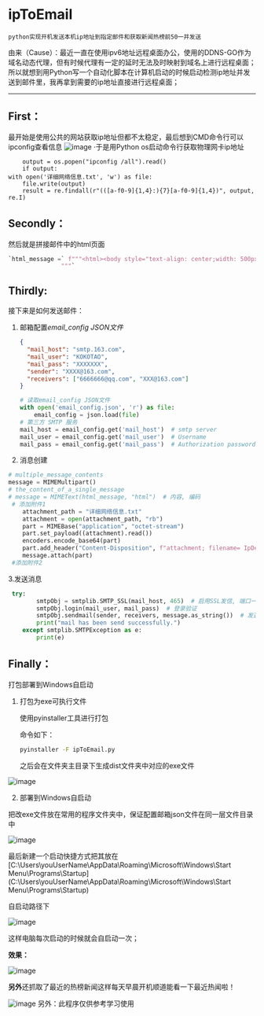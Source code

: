 # ipToEmail

    python实现开机发送本机ip地址到指定邮件和获取新闻热榜前50一并发送

由来（Cause）：最近一直在使用ipv6地址远程桌面办公，使用的DDNS-GO作为域名动态代理，但有时候代理有一定的延时无法及时映射到域名上进行远程桌面；所以就想到用Python写一个自动化脚本在计算机启动的时候启动检测ip地址并发送到邮件里，我再拿到需要的ip地址直接进行远程桌面；
     

------



## First：

最开始是使用公共的网站获取ip地址但都不太稳定，最后想到CMD命令行可以 ipconfig查看信息
![image](https://github.com/kokotao/ipToEmail/assets/46886876/34e332e7-d08c-4987-8b45-77b249c21751)
·于是用Python os启动命令行获取物理网卡ip地址

		output = os.popen("ipconfig /all").read()
		if output:
	with open('详细网络信息.txt', 'w') as file:
	    file.write(output)
		result = re.findall(r"(([a-f0-9]{1,4}:){7}[a-f0-9]{1,4})", output, re.I)

## Secondly：

然后就是拼接邮件中的html页面
		

```python
`html_message =` f"""<html><body style="text-align: center;width: 500px;background-color: #fbf6ee8c;"><p style="color:#0000ff8c;text-align: center;font-size: 18px;"><strong>Old ip address is</strong></p><div style="margin-bottom: 5px;padding: 2px;margin: 2px;background: #f0f8ff6e;">{old_ip}</div><p style="color:blue;text-align: center;font-size: 18px;"><strong>New ip address is</strong></p><div style="margin-bottom: 5px;padding: 2px;margin: 2px;background: #f0f8ff6e;"> {ip_addrs}</div><div stylt="text-align:right">时间：{formatted_time}</div></body></html>`
               """`
```



## Thirdly:

接下来是如何发送邮件：

1. 邮箱配置*email_config JSON文件*

   ```json
   {
     "mail_host": "smtp.163.com",
     "mail_user": "KOKOTAO",
     "mail_pass": "XXXXXXX",
     "sender": "XXXX@163.com",
     "receivers": ["6666666@qq.com", "XXX@163.com"]
   }
   ```

   

   ```python
   # 读取email_config JSON文件
   with open('email_config.json', 'r') as file:
       email_config = json.load(file)
   # 第三方 SMTP 服务
   mail_host = email_config.get('mail_host')  # smtp server
   mail_user = email_config.get('mail_user')  # Username
   mail_pass = email_config.get('mail_pass')  # Authorization password, non-login password
   ```

   

2. 消息创建

```Python
# multiple_message_contents
message = MIMEMultipart()
# the_content_of_a_single_message
# message = MIMEText(html_message, "html")  # 内容, 编码
 # 添加附件1
    attachment_path = "详细网络信息.txt"
    attachment = open(attachment_path, "rb")
    part = MIMEBase("application", "octet-stream")
    part.set_payload((attachment).read())
    encoders.encode_base64(part)
    part.add_header("Content-Disposition", f"attachment; filename= IpDetail.txt")
    message.attach(part)
 #添加附件2
```

3.发送消息

```python
 try:
        smtpObj = smtplib.SMTP_SSL(mail_host, 465)  # 启用SSL发信, 端口一般是465
        smtpObj.login(mail_user, mail_pass)  # 登录验证
        smtpObj.sendmail(sender, receivers, message.as_string())  # 发送
        print("mail has been send successfully.")
    except smtplib.SMTPException as e:
        print(e)
```

## Finally：

打包部署到Windows自启动

1. 打包为exe可执行文件

   使用pyinstaller工具进行打包

   命令如下：

   ```cmd
   pyinstaller -F ipToEmail.py
   ```

   之后会在文件夹主目录下生成dist文件夹中对应的exe文件

  ![image](https://github.com/kokotao/ipToEmail/assets/46886876/13b57d6c-8518-4035-a60e-30273cb13ea6)


2. 部署到Windows自启动

把改exe文件放在常用的程序文件夹中，保证配置邮箱json文件在同一层文件目录中

![image](https://github.com/kokotao/ipToEmail/assets/46886876/aaa6658d-3735-4262-acf3-ce9974eb997b)


最后新建一个启动快捷方式把其放在[C:\Users\youUserName\AppData\Roaming\Microsoft\Windows\Start Menu\Programs\Startup](C:\Users\youUserName\AppData\Roaming\Microsoft\Windows\Start Menu\Programs\Startup)

自启动路径下

![image](https://github.com/kokotao/ipToEmail/assets/46886876/2130ac3b-77f3-4bb4-b419-6246b406f05c)


这样电脑每次启动的时候就会自启动一次；

**效果：**

![image](https://github.com/kokotao/ipToEmail/assets/46886876/78a07e16-fa98-44df-96c2-7aa57ba91a43)

**另外**还抓取了最近的热榜新闻这样每天早晨开机顺道能看一下最近热闻啦！

![image](https://github.com/kokotao/ipToEmail/assets/46886876/4a7e94d5-fa86-41ab-9918-464af79ad958)
另外：此程序仅供参考学习使用
